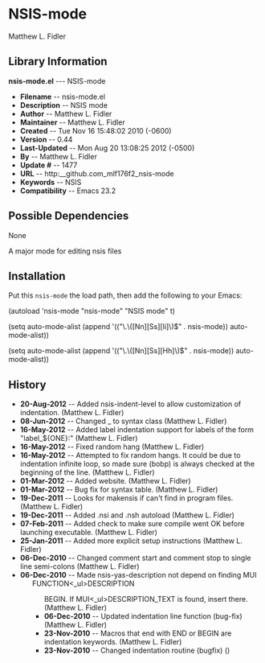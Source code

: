 #  NSIS-mode
 Matthew L. Fidler
## Library Information
 __nsis-mode.el__ --- NSIS-mode

- __Filename__ --  nsis-mode.el
- __Description__ --  NSIS mode
- __Author__ --  Matthew L. Fidler
- __Maintainer__ --  Matthew L. Fidler
- __Created__ --  Tue Nov 16 15:48:02 2010 (-0600)
- __Version__ --  0.44
- __Last-Updated__ --  Mon Aug 20 13:08:25 2012 (-0500)
- __By__ --  Matthew L. Fidler
- __Update #__ --  1477
- __URL__ --  http:__github.com_mlf176f2_nsis-mode
- __Keywords__ --  NSIS
- __Compatibility__ --  Emacs 23.2

## Possible Dependencies

  None

A major mode for editing nsis files

## Installation

Put this `nsis-mode` the load path, then add the following to your Emacs:

 (autoload 'nsis-mode "nsis-mode" "NSIS mode" t)

 (setq auto-mode-alist (append '(("\\.\\([Nn][Ss][Ii]\\)$" .
                                  nsis-mode)) auto-mode-alist))

 (setq auto-mode-alist (append '(("\\.\\([Nn][Ss][Hh]\\)$" .
                                  nsis-mode)) auto-mode-alist))



## History

- __20-Aug-2012__ --   Added nsis-indent-level to allow customization of indentation. (Matthew L. Fidler)
- __08-Jun-2012__ --   Changed _ to syntax class (Matthew L. Fidler)
- __16-May-2012__ --   Added label indentation support for labels of the form "label_${ONE}:" (Matthew L. Fidler)
- __16-May-2012__ --   Fixed random hang (Matthew L. Fidler)
- __16-May-2012__ --   Attempted to fix random hangs. It could be due to indentation infinite loop, so made sure (bobp) is always checked at the beginning of the line. (Matthew L. Fidler)
- __01-Mar-2012__ --   Added website. (Matthew L. Fidler)
- __01-Mar-2012__ --   Bug fix for syntax table. (Matthew L. Fidler)
- __19-Dec-2011__ --   Looks for makensis if can't find in program files. (Matthew L. Fidler)
- __19-Dec-2011__ --   Added .nsi and .nsh autoload (Matthew L. Fidler)
- __07-Feb-2011__ --   Added check to make sure compile went OK before launching executable. (Matthew L. Fidler)
- __25-Jan-2011__ --   Added more explicit setup instructions (Matthew L. Fidler)
- __06-Dec-2010__ --   Changed comment start and comment stop to single line semi-colons (Matthew L. Fidler)
- __06-Dec-2010__ --   Made nsis-yas-description not depend on finding MUI<ul>FUNCTION<_ul>DESCRIPTION<ul>BEGIN. If MUI<_ul>DESCRIPTION_TEXT is found, insert there. (Matthew L. Fidler)
- __06-Dec-2010__ --   Updated indentation line function (bug-fix) (Matthew L. Fidler)
- __23-Nov-2010__ --   Macros that end with END or BEGIN are indentation keywords. (Matthew L. Fidler)
- __23-Nov-2010__ --   Changed indentation routine (bugfix)  ()
